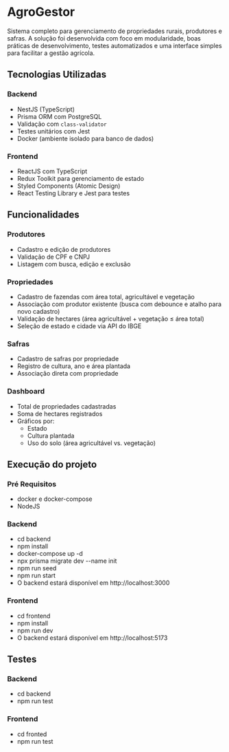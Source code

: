 # AgroGestor

Sistema completo para gerenciamento de propriedades rurais, produtores e safras. A solução foi desenvolvida com foco em modularidade, boas práticas de desenvolvimento, testes automatizados e uma interface simples para facilitar a gestão agrícola.

## Tecnologias Utilizadas

### Backend
- NestJS (TypeScript)
- Prisma ORM com PostgreSQL
- Validação com `class-validator`
- Testes unitários com Jest
- Docker (ambiente isolado para banco de dados)

### Frontend
- ReactJS com TypeScript
- Redux Toolkit para gerenciamento de estado
- Styled Components (Atomic Design)
- React Testing Library e Jest para testes

## Funcionalidades

### Produtores
- Cadastro e edição de produtores
- Validação de CPF e CNPJ
- Listagem com busca, edição e exclusão

### Propriedades
- Cadastro de fazendas com área total, agricultável e vegetação
- Associação com produtor existente (busca com debounce e atalho para novo cadastro)
- Validação de hectares (área agricultável + vegetação ≤ área total)
- Seleção de estado e cidade via API do IBGE

### Safras
- Cadastro de safras por propriedade
- Registro de cultura, ano e área plantada
- Associação direta com propriedade

### Dashboard
- Total de propriedades cadastradas
- Soma de hectares registrados
- Gráficos por:
  - Estado
  - Cultura plantada
  - Uso do solo (área agricultável vs. vegetação)


## Execução do projeto

### Pré Requisitos
- docker e docker-compose
- NodeJS

### Backend
- cd backend
- npm install
- docker-compose up -d
- npx prisma migrate dev --name init
- npm run seed
- npm run start
- O backend estará disponível em http://localhost:3000

### Frontend
- cd frontend
- npm install
- npm run dev
- O backend estará disponível em http://localhost:5173

## Testes

### Backend
- cd backend
- npm run test

### Frontend
- cd fronted
- npm run test
